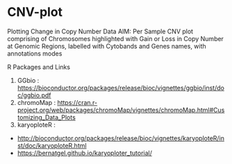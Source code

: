 # CNV-plot
Plotting Change in Copy Number Data 
AIM: Per Sample CNV plot comprising of Chromosomes highlighted with Gain or Loss in Copy Number at Genomic Regions, labelled with Cytobands and Genes names, with annotations modes


R Packages and Links
1. GGbio    :    https://bioconductor.org/packages/release/bioc/vignettes/ggbio/inst/doc/ggbio.pdf
2. chromoMap : https://cran.r-project.org/web/packages/chromoMap/vignettes/chromoMap.html#Customizing_Data_Plots
3. karyoploteR : 
 - http://bioconductor.org/packages/release/bioc/vignettes/karyoploteR/inst/doc/karyoploteR.html
 - https://bernatgel.github.io/karyoploter_tutorial/
 
